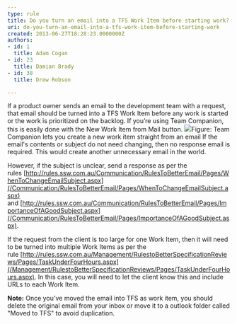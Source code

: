 ```yaml
---
type: rule
title: Do you turn an email into a TFS Work Item before starting work?
uri: do-you-turn-an-email-into-a-tfs-work-item-before-starting-work
created: 2013-06-27T18:28:23.0000000Z
authors:
- id: 1
  title: Adam Cogan
- id: 23
  title: Damian Brady
- id: 38
  title: Drew Robson

---
```


 If a product owner sends an email to the development team with a request, that email should be turned into a TFS Work Item before any work is started or the work is prioritized on the backlog.  If you’re using Team Companion, this is easily done with the New Work Item from Mail button. ![](/Management/RulesToBetterScrumUsingTFS/PublishingImages/email-to-tfs-1.jpg)Figure: Team Companion lets you create a new work item straight from an email
If the email's contents or subject do not need changing, then no response email is required. This would create another unnecessary email in the world.

However, if the subject is unclear, send a response as per the rules [http://rules.ssw.com.au/Communication/RulesToBetterEmail/Pages/WhenToChangeEmailSubject.aspx​](/Communication/RulesToBetterEmail/Pages/WhenToChangeEmailSubject.aspx) and [http://rules.ssw.com.au/Communication/RulesToBetterEmail/Pages/ImportanceOfAGoodSubject.aspx​](/Communication/RulesToBetterEmail/Pages/ImportanceOfAGoodSubject.aspx).

If the request from the client is too large for one Work Item, then it will need to be turned into multiple Work Items as per the rule [http://rules.ssw.com.au/Management/RulestoBetterSpecificationReviews/Pages/TaskUnderFourHours.aspx​​](/Management/RulestoBetterSpecificationReviews/Pages/TaskUnderFourHours.aspx). In this case, you will need to let the client know this and include URLs to each Work Item.

**Note:** Once you've moved the email into TFS as work item, you should delete the original email from your inbox or move it to a outlook folder called "Moved to TFS" to avoid duplication.​​

